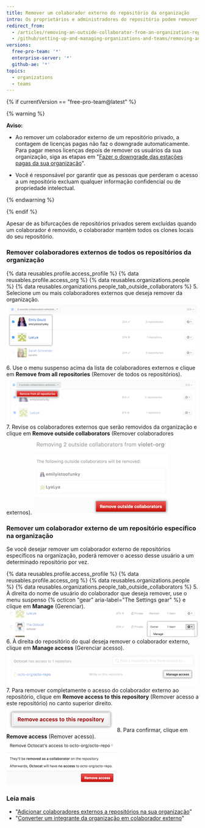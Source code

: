```yaml
---
title: Remover um colaborador externo do repositório da organização
intro: Os proprietários e administradores do repositório podem remover o acesso de um colaborador externo a um repositório.
redirect_from:
  - /articles/removing-an-outside-collaborator-from-an-organization-repository
  - /github/setting-up-and-managing-organizations-and-teams/removing-an-outside-collaborator-from-an-organization-repository
versions:
  free-pro-team: '*'
  enterprise-server: '*'
  github-ae: '*'
topics:
  - organizations
  - teams
---
```

{% if currentVersion == "free-pro-team@latest" %}

{% warning %}

**Aviso:**
- Ao remover um colaborador externo de um repositório privado, a contagem de licenças pagas não faz o downgrade automaticamente. Para pagar menos licenças depois de remover os usuários da sua organização, siga as etapas em "[Fazer o downgrade das estações pagas da sua organização](/articles/downgrading-your-organization-s-paid-seats)".

- Você é responsável por garantir que as pessoas que perderam o acesso a um repositório excluam qualquer informação confidencial ou de propriedade intelectual.

{% endwarning %}

{% endif %}

Apesar de as bifurcações de repositórios privados serem excluídas quando um colaborador é removido, o colaborador mantém todos os clones locais do seu repositório.

### Remover colaboradores externos de todos os repositórios da organização

{% data reusables.profile.access_profile %}
{% data reusables.profile.access_org %}
{% data reusables.organizations.people %}
{% data reusables.organizations.people_tab_outside_collaborators %}
5. Selecione um ou mais colaboradores externos que deseja remover da organização. ![Lista de colaboradores externos com dois colaboradores selecionados](/assets/images/help/teams/list-of-outside-collaborators-selected-bulk.png)
6. Use o menu suspenso acima da lista de colaboradores externos e clique em **Remove from all repositories** (Remover de todos os repositórios). ![Menu suspenso com opção para remover colaboradores externos ](/assets/images/help/teams/user-bulk-management-options-for-outside-collaborators.png)
7. Revise os colaboradores externos que serão removidos da organização e clique em **Remove outside collaborators** (Remover colaboradores externos). ![Lista de colaboradores externos que serão removidos e botão Remove outside collaborators (Remover colaboradores externos)](/assets/images/help/teams/confirm-remove-outside-collaborators-bulk.png)

### Remover um colaborador externo de um repositório específico na organização

Se você desejar remover um colaborador externo de repositórios específicos na organização, poderá remover o acesso desse usuário a um determinado repositório por vez.

{% data reusables.profile.access_profile %}
{% data reusables.profile.access_org %}
{% data reusables.organizations.people %}
{% data reusables.organizations.people_tab_outside_collaborators %}
5. À direita do nome de usuário do colaborador que deseja remover, use o menu suspenso {% octicon "gear" aria-label="The Settings gear" %} e clique em **Manage** (Gerenciar). ![Botão Manage access (Gerenciar acesso)](/assets/images/help/organizations/member-manage-access.png)
6. À direita do repositório do qual deseja remover o colaborador externo, clique em **Manage access** (Gerenciar acesso). ![Selecione o botão Manage access (Gerenciar acesso) ao lado do repositório ao qual o colaborador externo tem acesso](/assets/images/help/organizations/second-manage-access-selection-for-collaborator.png)
7. Para remover completamente o acesso do colaborador externo ao repositório, clique em **Remove access to this repository** (Remover acesso a este repositório) no canto superior direito. ![Botão Remove access to this repository (Remover acesso a este repositório)](/assets/images/help/organizations/remove-access-to-this-repository.png)
8. Para confirmar, clique em **Remove access** (Remover acesso). ![Confirme o colaborador externo que será removido do repositório](/assets/images/help/teams/confirm-remove-outside-collaborator-from-a-repository.png)

### Leia mais

- "[Adicionar colaboradores externos a repositórios na sua organização](/articles/adding-outside-collaborators-to-repositories-in-your-organization)"
- "[Converter um integrante da organização em colaborador externo](/articles/converting-an-organization-member-to-an-outside-collaborator)"
